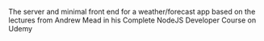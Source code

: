 The server and minimal front end for a weather/forecast app based on the lectures from Andrew Mead in his Complete NodeJS Developer Course on Udemy
